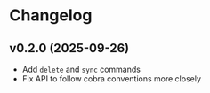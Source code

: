 # Changelog

## v0.2.0 (2025-09-26)

- Add `delete` and `sync` commands
- Fix API to follow cobra conventions more closely